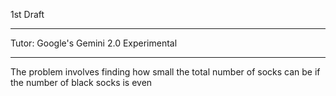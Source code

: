 1st Draft

- - - -

Tutor: Google's Gemini 2.0 Experimental

- - - -

The problem involves finding how small the total number of socks can be if the number of black socks is even
